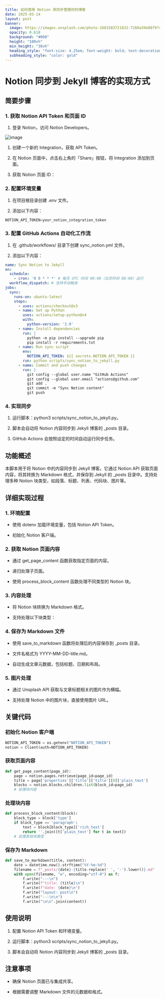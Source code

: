 ```yaml
---
title: 如何使用 Notion 来同步管理你的博客
date: 2025-03-14
layout: post
banner:
  image: https://images.unsplash.com/photo-1681583721832-7260a39e88f9?crop=entropy&cs=tinysrgb&fit=max&fm=jpg&ixid=M3w2OTIwMzJ8MHwxfHJhbmRvbXx8fHx8fHx8fDE3NDE5NTU4Njh8&ixlib=rb-4.0.3&q=80&w=1080
  opacity: 0.618
  background: "#000"
  height: "100vh"
  min_height: "38vh"
  heading_style: "font-size: 4.25em; font-weight: bold; text-decoration: underline"
  subheading_style: "color: gold"
---
```


# Notion 同步到 Jekyll 博客的实现方式

## 简要步骤

### 1. 获取 Notion API Token 和页面 ID

1. 登录 Notion，访问 Notion Developers。

![image](https://prod-files-secure.s3.us-west-2.amazonaws.com/a7a0cc5a-89b9-4cda-8686-1fba0ca52f40/d19c1afe-dea5-4312-9333-786b0ba83054/image.png?X-Amz-Algorithm=AWS4-HMAC-SHA256&X-Amz-Content-Sha256=UNSIGNED-PAYLOAD&X-Amz-Credential=ASIAZI2LB4667HL5LB65%2F20250314%2Fus-west-2%2Fs3%2Faws4_request&X-Amz-Date=20250314T123748Z&X-Amz-Expires=3600&X-Amz-Security-Token=IQoJb3JpZ2luX2VjEKT%2F%2F%2F%2F%2F%2F%2F%2F%2F%2FwEaCXVzLXdlc3QtMiJGMEQCIHIB5WHk05isfpjvJvaZNzxL4J%2BJIgQ6ZklJYQg4p%2BOaAiBpx6GcYWRG1P1Q9cJWZ3KO4gzWyJpKoRqncu%2BfzfzLmCqIBAjt%2F%2F%2F%2F%2F%2F%2F%2F%2F%2F8BEAAaDDYzNzQyMzE4MzgwNSIMCOUzG9nYi8H9PE16KtwD3uxomoPcnx%2B0HnhvsdjAz9GJiernilcyGTCbWSJAskBrNtvCg4lo6%2FrEq%2B3858%2F1Il026dbYtJKFKmnrlNgIej4a%2BuzPyxNHiu%2FFVSbEdXgRohA0g02PuOqau%2BF0brW4QJpCL%2FasLQPKFKIoiWCoB7exnX8gM2rlaJmZh1NBfZHVAhURISbLCN2LfApmFSKkX8ZbJTjKjgklcYYCTAhYXnEc6DJ0sWfG59Fyz%2B%2BVvyQSrSUu0v5uQBepjLXdxkmXLsORt%2BoqyBvBeG3X0DvinMJPtp572hm2xgWq4JNIYLZNSm%2FSIAzd92o3cBMOiT4FNfHk1rBKzjg9cSZogtA2GUyyHIcAtVtQqTPbs5mW8y3XROA4BQscmSqg1oRq%2Bt%2FmS4PKzWErMDPCYXFu3CpGt0J3ZemrJNg2syK1nfdJf4kQf31G%2BBW8x0SQMFyWnvgQx2jLtJe%2B42qB9iTQluxkpdCYS8HSkNBPPN4Yu7HWlJk0gWiBhSnVVGcjB7DX3a5fJhwFDoAvqEXhSuB71WDX%2FA8b2MmPNfZCJLwIvcTEzm%2B7BcUPjMf%2F%2F%2FcQl%2BZeE3rpRfqnmun7rkV136DdnRijhhqbcrRNMfBuYnm6H6Ojw4YVJPBh8Qwaso%2Fh46sw77rQvgY6pgF%2B5sgch59YWQSi3%2FD1bKRwdjH%2FRO7T%2BqRmIon8KH0ZEIdquvT9P25fsmQ3KappYWY2jHDBVJVcRjpskNuMV4AQJH21ITp88UEEnsJcJCv70D%2F%2B63P09IasUvfWayhiqOUvGr0jDFEZozWavlOzMXqNBOhwZ0f%2BZV8oYdQzCV5%2BorZFCxXGszsoWqDJVxtBs70RMw1iepeA0nmdtZQjM4tCgjN71mDn&X-Amz-Signature=cc77c37ec6e2b6494758ece81c6a0a9b8881179db8fc36def7aeefd3498bdd59&X-Amz-SignedHeaders=host&x-id=GetObject)

1. 创建一个新的 Integration，获取 API Token。

1. 在 Notion 页面中，点击右上角的「Share」按钮，将 Integration 添加到页面。

1. 获取 Notion 页面 ID：


### 2. 配置环境变量

1. 在项目根目录创建 .env 文件。

1. 添加以下内容：

```javascript
NOTION_API_TOKEN=your_notion_integration_token
```

### 3. 配置 GitHub Actions 自动化工作流

1. 在 .github/workflows/ 目录下创建 sync_notion.yml 文件。

1. 添加以下内容：

```yaml
name: Sync Notion to Jekyll
on:
  schedule:
    - cron: '0 0 * * *' # 每天 UTC 时间 00:00（北京时间 08:00）运行
  workflow_dispatch: # 支持手动触发
jobs:
  sync:
    runs-on: ubuntu-latest
    steps:
      - uses: actions/checkout@v3
      - name: Set up Python
        uses: actions/setup-python@v4
        with:
          python-version: '3.9'
      - name: Install dependencies
        run: |
          python -m pip install --upgrade pip
          pip install -r requirements.txt
      - name: Run sync script
        env:
          NOTION_API_TOKEN: ${{ secrets.NOTION_API_TOKEN }}
        run: python scripts/sync_notion_to_jekyll.py
      - name: Commit and push changes
        run: |
          git config --global user.name "GitHub Actions"
          git config --global user.email "actions@github.com"
          git add .
          git commit -m "Sync Notion content"
          git push
```

### 4. 实现同步

1. 运行脚本：python3 scripts/sync_notion_to_jekyll.py。

1. 脚本会自动将 Notion 内容同步到 Jekyll 博客的 _posts 目录。

1. GitHub Actions 会按照设定的时间自动运行同步任务。

## 功能概述

本脚本用于将 Notion 中的内容同步到 Jekyll 博客。它通过 Notion API 获取页面内容，将其转换为 Markdown 格式，并保存到 Jekyll 的 _posts 目录中。支持处理多种 Notion 块类型，如段落、标题、列表、代码块、图片等。

## 详细实现过程

### 1. 环境配置

- 使用 dotenv 加载环境变量，包括 Notion API Token。

- 初始化 Notion 客户端。

### 2. 获取 Notion 页面内容

- 通过 get_page_content 函数获取指定页面的内容。

- 递归处理子页面。

- 使用 process_block_content 函数处理不同类型的 Notion 块。

### 3. 内容处理

- 将 Notion 块转换为 Markdown 格式。

- 支持处理以下块类型：


### 4. 保存为 Markdown 文件

- 使用 save_to_markdown 函数将处理后的内容保存到 _posts 目录。

- 文件名格式为 YYYY-MM-DD-title.md。

- 自动生成文章元数据，包括标题、日期和布局。

### 5. 图片处理

- 通过 Unsplash API 获取与文章标题相关的图片作为横幅。

- 支持处理 Notion 中的图片块，直接使用图片 URL。

## 关键代码

### 初始化 Notion 客户端

```python
NOTION_API_TOKEN = os.getenv("NOTION_API_TOKEN")
notion = Client(auth=NOTION_API_TOKEN)
```

### 获取页面内容

```python
def get_page_content(page_id):
    page = notion.pages.retrieve(page_id=page_id)
    title = page['properties']['title']['title'][0]['plain_text']
    blocks = notion.blocks.children.list(block_id=page_id)
    # 处理块内容
```

### 处理块内容

```python
def process_block_content(block):
    block_type = block['type']
    if block_type == 'paragraph':
        text = block[block_type]['rich_text']
        return ''.join([t['plain_text'] for t in text])
    # 处理其他块类型
```

### 保存为 Markdown

```python
def save_to_markdown(title, content):
    date = datetime.now().strftime("%Y-%m-%d")
    filename = f"_posts/{date}-{title.replace(' ', '-').lower()}.md"
    with open(filename, "w", encoding="utf-8") as f:
        f.write("---\n")
        f.write(f"title: {title}\n")
        f.write(f"date: {date}\n")
        f.write("layout: post\n")
        f.write("---\n\n")
        f.write("\n\n".join(content))
```

## 使用说明

1. 配置 Notion API Token 和环境变量。

1. 运行脚本：python3 scripts/sync_notion_to_jekyll.py。

1. 脚本会自动将 Notion 内容同步到 Jekyll 博客的 _posts 目录。

## 注意事项

- 确保 Notion 页面已与集成共享。

- 根据需要调整 Markdown 文件的元数据和格式。